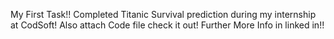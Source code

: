 My First Task!!
Completed Titanic Survival prediction during my internship at CodSoft!
Also attach Code file check it out!
Further More Info in linked in!!
